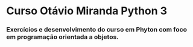 # Curso Otávio Miranda Python 3
### Exercícios e desenvolvimento do curso em Phyton com foco em programação orientada a objetos.
